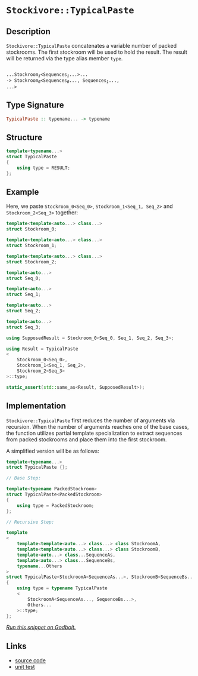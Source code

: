 <!-- Copyright 2024 Feng Mofan
SPDX-License-Identifier: Apache-2.0 -->

# `Stockivore::TypicalPaste`

## Description

`Stockivore::TypicalPaste` concatenates a variable number of packed stockrooms. The first stockroom will be used to hold the result. The result will be returned via the type alias member `type`.<pre><code>   ...Stockroom<sub><i>i</i></sub>&lt;Sequences<sub><i>i</i></sub>...&gt;...&nbsp;
->&nbsp;Stockroom<sub><i>0</i></sub>&lt;Sequences<sub><i>0</i></sub>...,&nbsp;Sequences<sub><i>1</i></sub>..., ...></code></pre>

## Type Signature

```Haskell
TypicalPaste :: typename... -> typename
```

## Structure

```C++
template<typename...>
struct TypicalPaste
{
    using type = RESULT;
};
```

## Example

Here, we paste `Stockroom_0<Seq_0>`,  `Stockroom_1<Seq_1, Seq_2>` and `Stockroom_2<Seq_3>` together:

```C++
template<template<auto...> class...>
struct Stockroom_0;

template<template<auto...> class...>
struct Stockroom_1;

template<template<auto...> class...>
struct Stockroom_2;

template<auto...>
struct Seq_0;

template<auto...>
struct Seq_1;

template<auto...>
struct Seq_2;

template<auto...>
struct Seq_3;

using SupposedResult = Stockroom_0<Seq_0, Seq_1, Seq_2, Seq_3>;

using Result = TypicalPaste
<
    Stockroom_0<Seq_0>, 
    Stockroom_1<Seq_1, Seq_2>,
    Stockroom_2<Seq_3>
>::type;

static_assert(std::same_as<Result, SupposedResult>);
```

## Implementation

`Stockivore::TypicalPaste` first reduces the number of arguments via recursion.
When the number of arguments reaches one of the base cases, the function utilizes partial template specialization to extract sequences from packed stockrooms and place them into the first stockroom.

A simplified version will be as follows:

```C++
template<typename...>
struct TypicalPaste {};

// Base Step:

template<typename PackedStockroom>
struct TypicalPaste<PackedStockroom>
{
    using type = PackedStockroom;
};

// Recursive Step:

template
<
    template<template<auto...> class...> class StockroomA,
    template<template<auto...> class...> class StockroomB,
    template<auto...> class...SequenceAs, 
    template<auto...> class...SequenceBs,
    typename...Others
>
struct TypicalPaste<StockroomA<SequenceAs...>, StockroomB<SequenceBs...>, Others...>
{
    using type = typename TypicalPaste
    <
        StockroomA<SequenceAs..., SequenceBs...>,
        Others...
    >::type;
};
```

[*Run this snippet on Godbolt.*](https://godbolt.org/#z:OYLghAFBqd5QCxAYwPYBMCmBRdBLAF1QCcAaPECAMzwBtMA7AQwFtMQByARg9KtQYEAysib0QXACx8BBAKoBnTAAUAHpwAMvAFYTStJg1DIApACYAQuYukl9ZATwDKjdAGFUtAK4sGe1wAyeAyYAHI%2BAEaYxHoADqgKhE4MHt6%2BcQlJAkEh4SxRMVy2mPaOAkIETMQEqT5%2BRXaYDskVVQQ5YZHRegqV1bXpDX3twZ353VwAlLaoXsTI7BwEmCyxBssmAMxuBACesYysmAB0p1vYJhoAgr3EXg4A1AAq%2B3iitMpMvZgPJgDsVj%2BABEtlZrpcrgB6SEPCxfH4VTCxEAQiHLVbrTBbHb7Q5sB6fZAAa0w6AqqGJxFQqBY5wht3uBGer3en2%2B2MJJLJREp1Npmwu4IBEIeooeXkSRgeewOv02QIJTGJpPJvJpoNRwI14Ou0IeACUmnNEgA3BHLZGo67otZMDbg7YisU2zHYl12rHbJheIinY7nB7IAwKBR%2BgNBr4KB6qolUmlXUhO0XujbbFOetze31nAWB4OhnPYPOR6M82N8mxJ6UrW2pzM%2B1Bh3MRkN%2BoSYACOXkYCxupF%2B1zF1YxHuxWcbheLrdO7a7PcwFgUicHztxzDYfoA8gQENEFKiBfSCHdHi9Ym8xGy6zG4ywrtjZ92GL2C/6Bf2bxWH52nwtF03sH7bdd2IV86SFMEriHCVgmAaVcTlBUZTxH4zwvD4vntKCxWxKsh0/eNvznZ9MBuP0Px/ed/0LZdsKHUVgL3MMV1Fc4QBAZDtXvLVNkgiFIQAKiE4SRMhfjhKebAhCeYSxN1ESFIEuT73BMxNmCIMvCwOU3DQEjYgIfdDx1K50zdGtXS9BsAKnMDjJuY9GVLClyxpAB9DQuLRCzRzTHy63HGyWzswUHJPJkCJYNyuC861/IzMyrOzN8i2CgCj3C5y1SisxYtM%2BKx2swsMqc2cPLyxL62S8CwtKztooqgqkonFKSseMrct4q18pHAKita64GXa%2BrNjymCpSELxYniJR0ENBQvFoJktgVSLyu2MqNAojtou2tyzD20bDy6kzxrg%2BbFuW%2BVmXPVlMKxB03CrNbPI2%2BrXsAgc6Ky1yopit6dqKaN6s6wDnrLW99qItyjtCtiONxPLejtN43MjaICAgXp0HYhQjjRoy3AupaPymmbSWJghzkmLiOGmWhOAAVl4PxuF4VBOCeyxrAeBRZnmH5zE2HhSAITQ6emIkQEZyRjg0SQuD%2BTYNEZjQzAANnVswAA5tf0ThJF4FgJA0LbWa0UgOY4XgFBALaxY4LRpjgWAYEQEBZgIWIfXISg0FWOholCI5OFUbX1YAWnVyQHmAZBkAeKRjjMXhSUIEg8Bxop%2BEEEQxHYKQZEERQVHUR2dD0AB3YgmGRNn6aZlnxctzhNx9b2mVQKgHjDyPo9j%2BPE9lswHggDwA/oYhfjUqZeAdp3SAgJB/fPSffYgFfA5iYApAOmglr3SgImbiJgiqXZOBF0/mGIXZNwibQmgdkX/bYQRNwYWgL/L0gsAiLxgCZloLQW2bNf4rEMMAcQP98DECfngM0oCLaYFUEaZYl9eDBGWAzH%2BtA8ARBrrfDwWBm7HjwMbMBZpiARASJgIEECjB4KMOLaYVADDAAUAANTwJgSum4DisxFjnYQ7wC7SGESXNQzddBFAMMw0w3NLD6HwbbSA0xUAGWSKAiO2MVoKKsJYMwFtUBUOIJnTAqiIDTEaM0ZwEBXADHqKQQIow8gFAyIkMoKRPB1A8VkBgHQ3ETGKKUFowxHE9BKPA8owxAldEKLYcJPjBiJLaHE8YhRrH8wWBIBuHBmakHNuzTgPdw5RxjnHBOScR4QFwOnKeQtZ6ixYdMXcTAsAxCsaQKWkhNjHAAJybD%2BJIeWZhJDq1NozdW/T9YcENqQY2wtjjqy4OrbW/TtarJllwRmgz1aFOblbG2dtmnl2dm7JeHt24%2BwoBvGkq8g4hw4FUFgJo/gRyYMWKUXB%2BnHC4HLVO%2BAiBmKzkXER%2BcJDiNkJIsuFtdAHWrrXDBeSClFJbhwNuXsfQPC7g8F5byPlfLgj8v5ctR7jweQ0tSZhJhzxYYvZe9yt7r03pPEA%2BL3kRiMD8rgW197LFAkfE%2BZ9b4YNINfc%2B99H4ODFa/RgBAP5f2bn/ABQCQFiqwCwSB0CLawPgYg5uKC0GLBFlgkozc8EEPPsQxYFsyEUJFlQmhSh6FasYbBelbCmAcO4bw/hjAxXCLzuIQuEilBSJ/vC/QkCUDWGsMoiIlj1GaIENo3R8p9HWCMezUx5ik0hOiX4exDB3DJKcS43I8S/FeIiUUGa/j0nuIaFE2xDBWj9DLZE0JMS0muKrUMNotbUnVEbRMLJcwclTFmaiw5JSOWEq5cS35/yNCjzqcC6ewtaWnKdq0zA7TuhdJwfMxZvz5Z/F2X8JWkgxnRyKGio5tgTnzzpovC5SBPYdxZUyyewc2CcBef3FgCgTQJxNCSzEvRAX1MznoINojIVgphdIkAmxSCIrrjwFFTcf5W0xR3HF3dAMx2A6Bh44HfmQaZGPH90RN2bG3S%2B52jKJ7RG/axmIoHppuQo25KjaNiAsGjnwOgArbYQGPj/CVoqwHSbvg/J%2BsqaRvwVZ/b%2BurMD/0AWIdVYDNXattbwPVzQDU/yNcgH0JrMGCHNbg/BhDdg2tIWYh1vAnW0Nddqj1Zy%2BDsK4TwvhAjA2yGDWIpD4bYUVzQ3I4wcalGWvzRorxoDITY1jYoiw2bLa5qwPmmxXiXAlqHRWsYTbSD1prZ2utmQvGjoSflsJg6qsFtbe2kYlaMk9CSWkJxyMR19s61OvmE6C7YYObhudgmgMgbAxBj0vQ11ApIJuppTG90Hs6Xkk9IAzC/M2JsRmqsFam3238NZ43jGcGOfbFp3SQCSEZgMxm2sNb9MkP0pWQyuDRc4JsHDl3rY7olrMlOF3imA7W6QKhiRnCSCAA)

## Links

- [source code](../../../../conceptrodon/stockivore/typical_paste.hpp)
- [unit test](../../../../tests/unit/stockivore/typical_paste.test.hpp)
